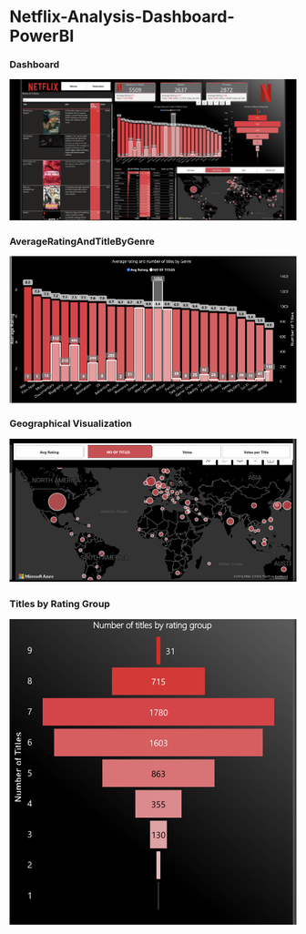 # Netflix-Analysis-Dashboard-PowerBI
### Dashboard
![Dashboard](https://github.com/sriPadala/Netflix-Analysis-Dashboard-PowerBI/blob/main/Dashboard.png)
### AverageRatingAndTitleByGenre
![AverageRatingAndTitleByGenre](https://github.com/sriPadala/Netflix-Analysis-Dashboard-PowerBI/blob/main/AverageRatingAndTitleByGenre.png)
### Geographical Visualization
![Geographical Visualization](https://github.com/sriPadala/Netflix-Analysis-Dashboard-PowerBI/blob/main/Geographical%20Visualization.png)
### Titles by Rating Group
![](https://github.com/sriPadala/Netflix-Analysis-Dashboard-PowerBI/blob/main/Titles%20by%20Rating%20Group.png)

